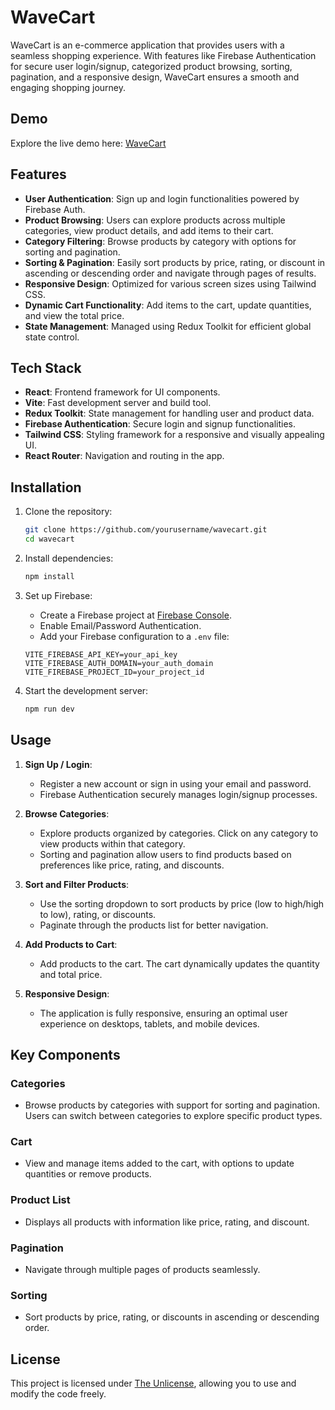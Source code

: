 # WaveCart

WaveCart is an e-commerce application that provides users with a seamless shopping experience. With features like Firebase Authentication for secure user login/signup, categorized product browsing, sorting, pagination, and a responsive design, WaveCart ensures a smooth and engaging shopping journey.

## Demo

Explore the live demo here: [WaveCart](https://wavecart-rho.vercel.app/)

## Features

- **User Authentication**: Sign up and login functionalities powered by Firebase Auth.
- **Product Browsing**: Users can explore products across multiple categories, view product details, and add items to their cart.
- **Category Filtering**: Browse products by category with options for sorting and pagination.
- **Sorting & Pagination**: Easily sort products by price, rating, or discount in ascending or descending order and navigate through pages of results.
- **Responsive Design**: Optimized for various screen sizes using Tailwind CSS.
- **Dynamic Cart Functionality**: Add items to the cart, update quantities, and view the total price.
- **State Management**: Managed using Redux Toolkit for efficient global state control.

## Tech Stack

- **React**: Frontend framework for UI components.
- **Vite**: Fast development server and build tool.
- **Redux Toolkit**: State management for handling user and product data.
- **Firebase Authentication**: Secure login and signup functionalities.
- **Tailwind CSS**: Styling framework for a responsive and visually appealing UI.
- **React Router**: Navigation and routing in the app.

## Installation

1. Clone the repository:
    ```bash
    git clone https://github.com/yourusername/wavecart.git
    cd wavecart
    ```

2. Install dependencies:
    ```bash
    npm install
    ```

3. Set up Firebase:
   - Create a Firebase project at [Firebase Console](https://console.firebase.google.com/).
   - Enable Email/Password Authentication.
   - Add your Firebase configuration to a `.env` file:
    ```env
    VITE_FIREBASE_API_KEY=your_api_key
    VITE_FIREBASE_AUTH_DOMAIN=your_auth_domain
    VITE_FIREBASE_PROJECT_ID=your_project_id
    ```

4. Start the development server:
    ```bash
    npm run dev
    ```

## Usage

1. **Sign Up / Login**:
   - Register a new account or sign in using your email and password.
   - Firebase Authentication securely manages login/signup processes.

2. **Browse Categories**:
   - Explore products organized by categories. Click on any category to view products within that category.
   - Sorting and pagination allow users to find products based on preferences like price, rating, and discounts.

3. **Sort and Filter Products**:
   - Use the sorting dropdown to sort products by price (low to high/high to low), rating, or discounts.
   - Paginate through the products list for better navigation.

4. **Add Products to Cart**:
   - Add products to the cart. The cart dynamically updates the quantity and total price.

5. **Responsive Design**:
   - The application is fully responsive, ensuring an optimal user experience on desktops, tablets, and mobile devices.

## Key Components

### Categories
- Browse products by categories with support for sorting and pagination. Users can switch between categories to explore specific product types.

### Cart
- View and manage items added to the cart, with options to update quantities or remove products.

### Product List
- Displays all products with information like price, rating, and discount.

### Pagination
- Navigate through multiple pages of products seamlessly.

### Sorting
- Sort products by price, rating, or discounts in ascending or descending order.

## License

This project is licensed under [The Unlicense](http://unlicense.org/), allowing you to use and modify the code freely.
